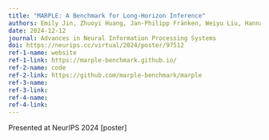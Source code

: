 ```yaml
---
title: "MARPLE: A Benchmark for Long-Horizon Inference"
authors: Emily Jin, Zhuoyi Huang, Jan-Philipp Fränken, Weiyu Liu, Hannah Cha, Erik Brockbank, <b>Sarah Wu</b>, Ruohan Zhang, Jiajun Wu, and Tobias Gerstenberg
date: 2024-12-12
journal: Advances in Neural Information Processing Systems
doi: https://neurips.cc/virtual/2024/poster/97512
ref-1-name: website
ref-1-link: https://marple-benchmark.github.io/
ref-2-name: code
ref-2-link: https://github.com/marple-benchmark/marple
ref-3-name:
ref-3-link:
ref-4-name: 
ref-4-link: 
---
```


Presented at NeurIPS 2024 [poster]
